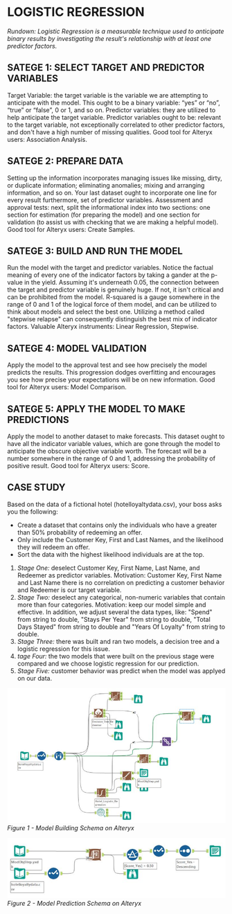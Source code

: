 # LOGISTIC REGRESSION

*Rundown: Logistic Regression is a measurable technique used to anticipate binary results by investigating the result's relationship with at least one predictor factors.*

## SATEGE 1: SELECT TARGET AND PREDICTOR VARIABLES 
Target Variable: the target variable is the variable we are attempting to anticipate with the model. This ought to be a binary variable: “yes” or “no”, “true” or “false”, 0 or 1, and so on. Predictor variables: they are utilized to help anticipate the target variable. Predictor variables ought to be: relevant to the target variable, not exceptionally correlated to other predictor factors, and don't have a high number of missing qualities. Good tool for Alteryx users: Association Analysis.

## SATEGE 2: PREPARE DATA 
Setting up the information incorporates managing issues like missing, dirty, or duplicate information; eliminating anomalies; mixing and arranging information, and so on. Your last dataset ought to incorporate one line for every result furthermore, set of predictor variables. Assessment and approval tests: next, split the informational index into two sections: one section for estimation (for preparing the model) and one section for validation (to assist us with checking that we are making a helpful model). Good tool for Alteryx users: Create Samples.

## SATEGE 3: BUILD AND RUN THE MODEL 
Run the model with the target and predictor variables. Notice the factual meaning of every one of the indicator factors by taking a gander at the p-value in the yield. Assuming it's underneath 0.05, the connection between the target and predictor variable is genuinely huge. If not, it isn't critical and can be prohibited from the model. R-squared is a gauge somewhere in the range of 0 and 1 of the logical force of them model, and can be utilized to think about models and select the best one. Utilizing a method called "stepwise relapse" can consequently distinguish the best mix of indicator factors. Valuable Alteryx instruments: Linear Regression, Stepwise.

## SATEGE 4: MODEL VALIDATION 
Apply the model to the approval test and see how precisely the model predicts the results. This progression dodges overfitting and encourages you see how precise your expectations will be on new information. Good tool for Alteryx users: Model Comparison. 

## SATEGE 5: APPLY THE MODEL TO MAKE PREDICTIONS 
Apply the model to another dataset to make forecasts. This dataset ought to have all the indicator variable values, which are gone through the model to anticipate the obscure objective variable worth. The forecast will be a number somewhere in the range of 0 and 1, addressing the probability of positive result. Good tool for Alteryx users: Score.

## CASE STUDY

Based on the data of a fictional hotel (hotelloyaltydata.csv), your boss asks you the following:

- Create a dataset that contains only the individuals who have a greater than 50% probability of redeeming an offer.
- Only include the Customer Key, First and Last Names, and the likelihood they will redeem an offer.
- Sort the data with the highest likelihood individuals are at the top.

1. *Stage One:* deselect Customer Key, First Name, Last Name, and Redeemer as predictor variables. Motivation: Customer Key, First Name and Last Name there is no correlation on predicting a customer behavior and Redeemer is our target variable.
2. *Stage Two:* deselect any categorical, non-numeric variables that contain more than four categories. Motivation: keep our model simple and effective. In addition, we adjust several the data types, like: "Spend" from string to double, "Stays Per Year" from string to double, "Total Days Stayed" from string to double and "Years Of Loyalty" from string to double.
3. *Stage Three:* there was built and ran two models, a decision tree and a logistic regression for this issue.
4. *tage Four:* the two models that were built on the previous stage were compared and we choose logistic regression for our prediction.
5. *Stage Five:* customer behavior was predict when the model was applyed on our data.

![](https://github.com/DataGF/business-analytics/blob/main/antecipating-customer-behavior/model-building-schema-on-alteryx.JPG)  
*Figure 1 - Model Building Schema on Alteryx*

![](https://github.com/DataGF/business-analytics/blob/main/antecipating-customer-behavior/model-prediction-schema-on-alteryx.JPG)  
*Figure 2 - Model Prediction Schema on Alteryx*
